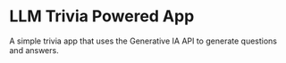 # LLM Trivia Powered App

A simple trivia app that uses the Generative IA API to generate questions and answers.
